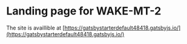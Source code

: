 # Landing page for WAKE-MT-2
The site is availlible at [https://gatsbystarterdefault48418.gatsbyjs.io/](https://gatsbystarterdefault48418.gatsbyjs.io/)
